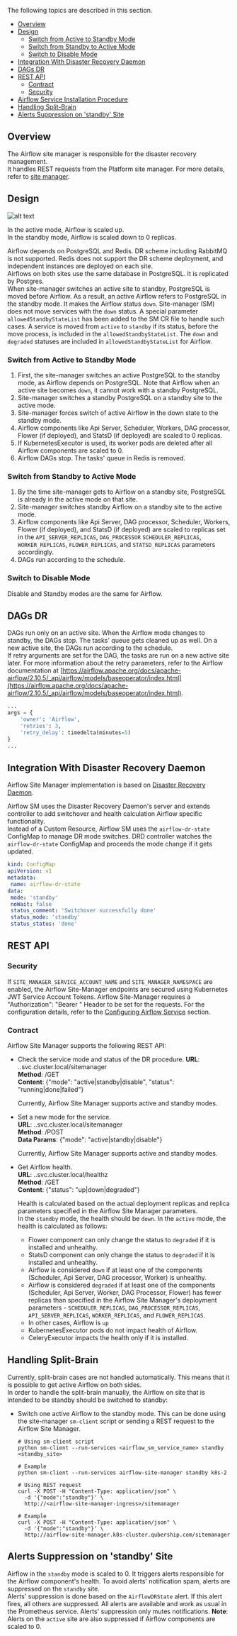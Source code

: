 The following topics are described in this section.

* [Overview](#overview)
* [Design](#design)
  * [Switch from Active to Standby Mode](#switch-from-active-to-standby-mode)
  * [Switch from Standby to Active Mode](#switch-from-standby-to-active-mode)
  * [Switch to Disable Mode](#switch-to-disable-mode)
* [Integration With Disaster Recovery Daemon](#integration-with-disaster-recovery-daemon)
* [DAGs DR](#dags-dr)
* [REST API](#rest-api)
  * [Contract](#contract)
  * [Security](#security)
* [Airflow Service Installation Procedure](/docs/public/installation.md#airflow-site-manager-and-dr-deployment)
* [Handling Split-Brain](#handling-split-brain)
* [Alerts Suppression on 'standby' Site](#alerts-suppression-on-standby-site)

## Overview

The Airflow site manager is responsible for the disaster recovery management.  
It handles REST requests from the Platform site manager.
For more details, refer to [site manager](https://github.com/Netcracker/DRNavigator).


## Design

![alt text](/docs/public/images/airflow_switchover.png "Scale up/down scheme")

In the active mode, Airflow is scaled up.  
In the standby mode, Airflow is scaled down to 0 replicas.

Airflow depends on PostgreSQL and Redis. DR scheme including RabbitMQ is not supported. Redis does not support the DR scheme deployment, and independent instances are deployed on each site.  
Airflows on both sites use the same database in PostgreSQL. It is replicated by Postgres.  
When site-manager switches an active site to standby, PostgreSQL is moved before Airflow. As a result, an active Airflow refers to PostgreSQL in the standby mode. 
It makes the Airflow status `down`. Site-manager (SM) does not move services with the `down` status. A special parameter `allowedStandbyStateList` has been added to the SM CR file to handle such cases. 
A service is moved from `active` to `standby` if its status, before the move process, is included in the `allowedStandbyStateList`.
The `down` and  `degraded` statuses are included in `allowedStandbyStateList` for Airflow. 

### Switch from Active to Standby Mode

1. First, the site-manager switches an active PostgreSQL to the standby mode, as Airflow depends on PostgreSQL. 
   Note that Airflow when an active site becomes `down`, it cannot work with a standby PostgreSQL.
2. Site-manager switches a standby PostgreSQL on a standby site to the active mode. 
3. Site-manager forces switch of active Airflow in the down state to the standby mode. 
4. Airflow components like Api Server, Scheduler, Workers, DAG processor, Flower (if deployed), and StatsD (if deployed) are scaled to 0 replicas.
5. If KubernetesExecutor is used, its worker pods are deleted after all Airflow components are scaled to 0.
6. Airflow DAGs stop. The tasks' queue in Redis is removed.

### Switch from Standby to Active Mode

1. By the time site-manager gets to Airflow on a standby site, PostgreSQL is already in the active mode on that site.
2. Site-manager switches standby Airflow on a standby site to the active mode.
3. Airflow components like Api Server, DAG processor, Scheduler, Workers, Flower (if deployed), and StatsD (if deployed) are scaled to replicas set in the `API_SERVER_REPLICAS`, `DAG_PROCESSOR` `SCHEDULER_REPLICAS`, `WORKER_REPLICAS`, `FLOWER_REPLICAS`, and `STATSD_REPLICAS` parameters accordingly.    
4. DAGs run according to the schedule.

### Switch to Disable Mode

Disable and Standby modes are the same for Airflow.

## DAGs DR

DAGs run only on an active site. When the Airflow mode changes to standby, the DAGs stop. The tasks' queue gets cleaned up as well.
On a new active site, the DAGs run according to the schedule.   
If retry arguments are set for the DAG, the tasks are run on a new active site later. For more information about the retry parameters, refer to the Airflow documentation at [https://airflow.apache.org/docs/apache-airflow/2.10.5/_api/airflow/models/baseoperator/index.html](https://airflow.apache.org/docs/apache-airflow/2.10.5/_api/airflow/models/baseoperator/index.html).

```python
... 
args = {
    'owner': 'Airflow',
    'retries': 3,
    'retry_delay': timedelta(minutes=5)
}
...
```

## Integration With Disaster Recovery Daemon

Airflow Site Manager implementation is based on [Disaster Recovery Daemon](https://github.com/Netcracker/qubership-disaster-recovery-daemon).

Airflow SM uses the Disaster Recovery Daemon's server and extends controller to add switchover and health calculation Airflow specific functionality.  
Instead of a Custom Resource, Airflow SM uses the `airflow-dr-state` ConfigMap to manage DR mode switches. DRD controller watches the `airflow-dr-state` ConfigMap and proceeds the mode change if it gets updated.  

```yaml
kind: ConfigMap
apiVersion: v1
metadata:
 name: airflow-dr-state
data:
 mode: 'standby'
 noWait: false
 status_comment: 'Switchover successfully done'
 status_mode: 'standby'
 status_status: 'done'
```

## REST API 

### Security

If `SITE_MANAGER_SERVICE_ACCOUNT_NAME` and `SITE_MANAGER_NAMESPACE` are enabled, the Airflow Site-Manager endpoints are secured using Kubernetes JWT Service Account Tokens.
Airflow Site-Manager requires a "Authorization": "Bearer <TOKEN>" Header to be set for the requests.
For the configuration details, refer to the [Configuring Airflow Service](/docs/public/installation.md#airflow-site-manager-and-dr-deployment) section.

### Contract

Airflow Site Manager supports the following REST API:

* Check the service mode and status of the DR procedure.
  **URL**: <service>.<namespace>.svc.cluster.local/sitemanager  
  **Method**: /GET  
  **Content**: {"mode": "active|standby|disable", "status": "running|done|failed"}
  
  Currently, Airflow Site Manager supports active and standby modes.


* Set a new mode for the service.  
  **URL**: <service>.<namespace>.svc.cluster.local/sitemanager  
  **Method**: /POST  
  **Data Params**: {"mode": "active|standby|disable"}

  Currently, Airflow Site Manager supports active and standby modes.


* Get Airflow health.   
  **URL**: <service>.<namespace>.svc.cluster.local/healthz   
  **Method**: /GET  
  **Content**: {"status": "up|down|degraded"}  
  
  Health is calculated based on the actual deployment replicas and replica parameters specified in the Airflow Site Manager parameters.  
  In the `standby` mode, the health should be `down`. 
  In the `active` mode, the health is calculated as follows:

  - Flower component can only change the status to `degraded` if it is installed and unhealthy.
  - StatsD component can only change the status to `degraded` if it is installed and unhealthy.
  - Airflow is considered `down` if at least one of the components (Scheduler, Api Server, DAG processor, Worker) is unhealthy.
  - Airflow is considered `degraded` if at least one of the components (Scheduler, Api Server, Worker, DAG Processor, Flower) has fewer replicas than specified in the Airflow Site Manager's deployment parameters - `SCHEDULER_REPLICAS`, `DAG_PROCESSOR_REPLICAS`, `API_SERVER_REPLICAS`, `WORKER_REPLICAS`, and `FLOWER_REPLICAS`.
  - In other cases, Airflow is `up`
  - KubernetesExecutor pods do not impact health of Airflow.   
  - CeleryExecutor impacts the health only if it is installed.

## Handling Split-Brain

Currently, split-brain cases are not handled automatically. This means that it is possible to get active Airflow on both sides.  
In order to handle the split-brain manually, the Airflow on site that is intended to be standby should be switched to standby:

* Switch one active Airflow to the standby mode.
   This can be done using the site-manager `sm-client` script or sending a REST request to the Airflow Site Manager.

   ```
   # Using sm-client script
   python sm-client --run-services <airflow_sm_service_name> standby <standby_site>

   # Example
   python sm-client --run-services airflow-site-manager standby k8s-2
   
   # Using REST request
   curl -X POST -H "Content-Type: application/json" \
     -d '{"mode":"standby"}' \
     http://<airflow-site-manager-ingress>/sitemanager
   
   # Example
   curl -X POST -H "Content-Type: application/json" \
     -d '{"mode":"standby"}' \
     http://airflow-site-manager.k8s-cluster.qubership.com/sitemanager

   ```

## Alerts Suppression on 'standby' Site

Airflow in the `standby` mode is scaled to 0. It triggers alerts responsible for the Airflow component's health. To avoid alerts' notification spam, alerts are suppressed on the `standby` site.  
Alerts' suppression is done based on the `AirflowDRState` alert. If this alert fires, all others are suppressed. All alerts are available and work as usual in the Prometheus service. 
Alerts' suppression only mutes notifications. 
**Note**: Alerts on the `active` site are also suppressed if Airflow components are scaled to 0.
